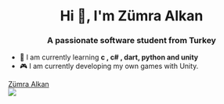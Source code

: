 <h1 align="center">Hi 👋, I'm Zümra Alkan</h1>
<h3 align="center">A passionate software student from Turkey</h3>

- 🌱 I am currently learning **c , c# , dart, python and unity**
- 🎮 I am currently developing my own games with Unity.

<div class="badge-base LI-profile-badge" data-locale="tr_TR" data-size="medium" data-theme="dark" data-type="VERTICAL" data-vanity="zumralkan" data-version="v1"><a class="badge-base__link LI-simple-link" href="https://tr.linkedin.com/in/zumralkan?trk=profile-badge">Zümra Alkan</a></div>
              

<a href="https://visitcount.itsvg.in">
  <img src="https://visitcount.itsvg.in/api?id=zmrlkn&label=Profile%20Views&color=10&icon=7&pretty=true" />
</a>

<!--
**zmrlkn/zmrlkn** is a ✨ _special_ ✨ repository because its `README.md` (this file) appears on your GitHub profile.

Here are some ideas to get you started:

- 🔭 I’m currently working on ...
- 🌱 I’m currently learning ...
- 👯 I’m looking to collaborate on ...
- 🤔 I’m looking for help with ...
- 💬 Ask me about ...
- 📫 How to reach me: ...
- 😄 Pronouns: ...
- ⚡ Fun fact: ...
-->
